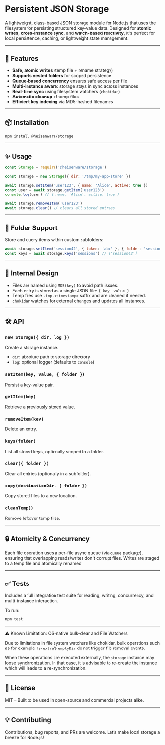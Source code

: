 # Persistent JSON Storage

A lightweight, class-based JSON storage module for Node.js that uses the filesystem for persisting structured key-value data. Designed for **atomic writes**, **cross-instance sync**, and **watch-based reactivity**, it's perfect for local persistence, caching, or lightweight state management.

---

## 🚀 Features

- **Safe, atomic writes** (temp file + rename strategy)
- **Supports nested folders** for scoped persistence
- **Queue-based concurrency** ensures safe access per file
- **Multi-instance aware**: storage stays in sync across instances
- **Real-time sync** using filesystem watchers (`chokidar`)
- **Automatic cleanup** of temp files
- **Efficient key indexing** via MD5-hashed filenames

---

## 📦 Installation

```bash
npm install @heisenware/storage
```

---

## ✨ Usage

```js
const Storage = require('@heisenware/storage')

const storage = new Storage({ dir: '/tmp/my-app-store' })

await storage.setItem('user123', { name: 'Alice', active: true })
const user = await storage.getItem('user123')
console.log(user) // { name: 'Alice', active: true }

await storage.removeItem('user123')
await storage.clear() // clears all stored entries
```

---

## 📁 Folder Support

Store and query items within custom subfolders:

```js
await storage.setItem('session42', { token: 'abc' }, { folder: 'sessions' })
const keys = await storage.keys('sessions') // ['session42']
```

---

## 🧠 Internal Design

- Files are named using `MD5(key)` to avoid path issues.
- Each entry is stored as a single JSON file: `{ key, value }`.
- Temp files use `.tmp-<timestamp>` suffix and are cleaned if needed.
- `chokidar` watches for external changes and updates all instances.

---

## 🛠 API

### `new Storage({ dir, log })`

Create a storage instance.

- `dir`: absolute path to storage directory
- `log`: optional logger (defaults to `console`)

### `setItem(key, value, { folder })`

Persist a key-value pair.

### `getItem(key)`

Retrieve a previously stored value.

### `removeItem(key)`

Delete an entry.

### `keys(folder)`

List all stored keys, optionally scoped to a folder.

### `clear({ folder })`

Clear all entries (optionally in a subfolder).

### `copy(destinationDir, { folder })`

Copy stored files to a new location.

### `cleanTemp()`

Remove leftover temp files.

---

## 🔒 Atomicity & Concurrency

Each file operation uses a per-file async queue (via `queue` package), ensuring that overlapping reads/writes don't corrupt files. Writes are staged to a temp file and atomically renamed.

---

## ✅ Tests

Includes a full integration test suite for reading, writing, concurrency, and multi-instance interaction.

To run:

```bash
npm test
```

---

⚠️ Known Limitation: OS-native bulk-clear and File Watchers

Due to limitations in file system watchers like chokidar, bulk operations such
as for example `fs-extra`’s `emptyDir` do not trigger file removal events.

When these operations are executed externally, the `storage` instance may loose
synchronization. In that case, it is advisable to re-create the instance which
will leads to a re-synchronization.

---

## 📜 License

MIT – Built to be used in open-source and commercial projects alike.

---

## 💡 Contributing

Contributions, bug reports, and PRs are welcome. Let’s make local storage a breeze for Node.js!
